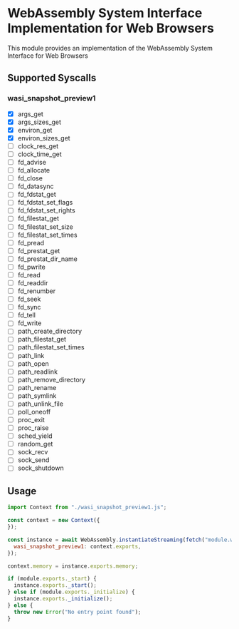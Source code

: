 # WebAssembly System Interface Implementation for Web Browsers

This module provides an implementation of the WebAssembly System Interface for Web Browsers

## Supported Syscalls

### wasi_snapshot_preview1

- [x] args_get
- [x] args_sizes_get
- [x] environ_get
- [x] environ_sizes_get
- [ ] clock_res_get
- [ ] clock_time_get
- [ ] fd_advise
- [ ] fd_allocate
- [ ] fd_close
- [ ] fd_datasync
- [ ] fd_fdstat_get
- [ ] fd_fdstat_set_flags
- [ ] fd_fdstat_set_rights
- [ ] fd_filestat_get
- [ ] fd_filestat_set_size
- [ ] fd_filestat_set_times
- [ ] fd_pread
- [ ] fd_prestat_get
- [ ] fd_prestat_dir_name
- [ ] fd_pwrite
- [ ] fd_read
- [ ] fd_readdir
- [ ] fd_renumber
- [ ] fd_seek
- [ ] fd_sync
- [ ] fd_tell
- [ ] fd_write
- [ ] path_create_directory
- [ ] path_filestat_get
- [ ] path_filestat_set_times
- [ ] path_link
- [ ] path_open
- [ ] path_readlink
- [ ] path_remove_directory
- [ ] path_rename
- [ ] path_symlink
- [ ] path_unlink_file
- [ ] poll_oneoff
- [ ] proc_exit
- [ ] proc_raise
- [ ] sched_yield
- [ ] random_get
- [ ] sock_recv
- [ ] sock_send
- [ ] sock_shutdown

## Usage

```javascript
import Context from "./wasi_snapshot_preview1.js";

const context = new Context({
});

const instance = await WebAssembly.instantiateStreaming(fetch("module.wasm"), {
  wasi_snapshot_preview1: context.exports,
});

context.memory = instance.exports.memory;

if (module.exports._start) {
  instance.exports._start();
} else if (module.exports._initialize) {
  instance.exports._initialize();
} else {
  throw new Error("No entry point found");
}
```
